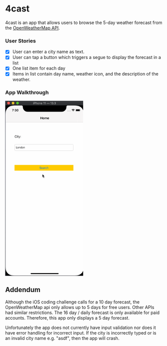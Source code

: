 # 4cast
4cast is an app that allows users to browse the 5-day weather forecast from the [OpenWeatherMap API](https://openweathermap.org/api).

### User Stories
- [x] User can enter a city name as text.
- [x] User can tap a button which triggers a segue to display the forecast in a list
- [x] One list item for each day
- [x] Items in list contain day name, weather icon, and the description of the weather.

### App Walkthrough
<img src="/4cast.gif" width=250><br>

## Addendum
Although the iOS coding challenge calls for a 10 day forecast, the OpenWeatherMap api only allows up to 5 days for free users. Other APIs had similar restrictions. The 16 day / daily forecast is only available for paid accounts. Therefore, this app only displays a 5 day forecast.

Unfortunately the app does not currently have input validation nor does it have error handling for incorrect input. If the city is
incorrectly typed or is an invalid city name e.g. "asdf", then the app will crash.  

